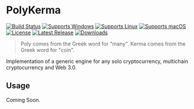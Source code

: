 # PolyKerma

[![Build Status](https://github.com/gcarreno/PolyKerma/workflows/build/badge.svg?branch=main)](https://github.com/gcarreno/PolyKerma/actions)
[![Supports Windows](https://img.shields.io/badge/support-Windows-blue?logo=Windows)](https://github.com/gcarreno/PolyKerma/releases/latest)
[![Supports Linux](https://img.shields.io/badge/support-Linux-yellow?logo=Linux)](https://github.com/gcarreno/PolyKerma/releases/latest)
[![Supports macOS](https://img.shields.io/badge/support-macOS-black?logo=macOS)](https://github.com/gcarreno/PolyKerma/releases/latest)
[![License](https://img.shields.io/github/license/gcarreno/PolyKerma)](https://github.com/gcarreno/PolyKerma/blob/main/LICENSE)
[![Latest Release](https://img.shields.io/github/v/release/gcarreno/PolyKerma?label=latest%20release)](https://github.com/gcarreno/PolyKerma/releases/latest)
[![Downloads](https://img.shields.io/github/downloads/gcarreno/PolyKerma/total)](https://github.com/gcarreno/PolyKerma/releases/latest)


> Poly comes from the Greek word for "many".
> Kerma comes from the Greek word for "coin".

Implementation of a generic engine for any solo cryptocurrency, multichain cryptocurrency and Web 3.0.

## Usage

Coming Soon.
